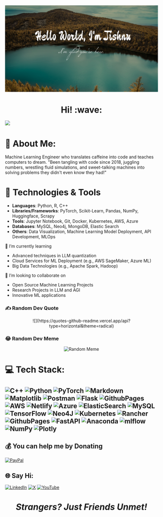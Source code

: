 ![](images/HelloJishnu.jpg)
<h1 align='center'> Hi! :wave:</h1>

[![](https://visitcount.itsvg.in/api?id=JishnuJayaraj&icon=0&color=0)](https://visitcount.itsvg.in)

# 💫 About Me:

Machine Learning Engineer who translates caffeine into code and teaches computers to dream. "Been tangling with code since 2018, juggling numbers, wrestling fluid simulations, and sweet-talking machines into solving problems they didn't even know they had!"

# 🔧 Technologies & Tools

- **Languages**: Python, R, C++
- **Libraries/Frameworks**: PyTorch, Scikit-Learn, Pandas, NumPy, Huggingface, Scrapy
- **Tools**: Jupyter Notebook, Git, Docker, Kubernetes, AWS, Azure
- **Databases**: MySQL, Neo4j, MongoDB, Elastic Search
- **Others**: Data Visualization, Machine Learning Model Deployment, API Development, MLOps

🌱 I’m currently learning
- Advanced techniques in LLM quantization
- Cloud Services for ML Deployment (e.g., AWS SageMaker, Azure ML)
- Big Data Technologies (e.g., Apache Spark, Hadoop)

👯 I’m looking to collaborate on
- Open Source Machine Learning Projects
- Research Projects in LLM and AGI
- Innovative ML applications


### ✍️ Random Dev Quote
<p align="center">
![](https://quotes-github-readme.vercel.app/api?type=horizontal&theme=radical)
</p>

### 😂 Random Dev Meme
<center>
    <img src='https://randommeme-five.vercel.app/' style="height: 400px;" alt="Random Meme">
</center>


# 💻 Tech Stack:
![C++](https://img.shields.io/badge/c++-%2300599C.svg?style=for-the-badge&logo=c%2B%2B&logoColor=white) ![Python](https://img.shields.io/badge/python-3670A0?style=for-the-badge&logo=python&logoColor=ffdd54) ![PyTorch](https://img.shields.io/badge/PyTorch-%23EE4C2C.svg?style=for-the-badge&logo=PyTorch&logoColor=white) ![Markdown](https://img.shields.io/badge/markdown-%23000000.svg?style=for-the-badge&logo=markdown&logoColor=white) ![Matplotlib](https://img.shields.io/badge/Matplotlib-%23ffffff.svg?style=for-the-badge&logo=Matplotlib&logoColor=black) ![Postman](https://img.shields.io/badge/Postman-FF6C37?style=for-the-badge&logo=postman&logoColor=white) ![Flask](https://img.shields.io/badge/flask-%23000.svg?style=for-the-badge&logo=flask&logoColor=white) ![GithubPages](https://img.shields.io/badge/github%20pages-121013?style=for-the-badge&logo=github&logoColor=white) ![AWS](https://img.shields.io/badge/AWS-%23FF9900.svg?style=for-the-badge&logo=amazon-aws&logoColor=white) ![Netlify](https://img.shields.io/badge/netlify-%23000000.svg?style=for-the-badge&logo=netlify&logoColor=#00C7B7) ![Azure](https://img.shields.io/badge/azure-%230072C6.svg?style=for-the-badge&logo=microsoftazure&logoColor=white) ![ElasticSearch](https://img.shields.io/badge/-ElasticSearch-005571?style=for-the-badge&logo=elasticsearch) ![MySQL](https://img.shields.io/badge/mysql-%2300000f.svg?style=for-the-badge&logo=mysql&logoColor=white) ![TensorFlow](https://img.shields.io/badge/TensorFlow-%23FF6F00.svg?style=for-the-badge&logo=TensorFlow&logoColor=white) ![Neo4J](https://img.shields.io/badge/Neo4j-008CC1?style=for-the-badge&logo=neo4j&logoColor=white) ![Kubernetes](https://img.shields.io/badge/kubernetes-%23326ce5.svg?style=for-the-badge&logo=kubernetes&logoColor=white) ![Rancher](https://img.shields.io/badge/rancher-%230075A8.svg?style=for-the-badge&logo=rancher&logoColor=white) ![GithubPages](https://img.shields.io/badge/github%20pages-121013?style=for-the-badge&logo=github&logoColor=white) ![FastAPI](https://img.shields.io/badge/FastAPI-005571?style=for-the-badge&logo=fastapi) ![Anaconda](https://img.shields.io/badge/Anaconda-%2344A833.svg?style=for-the-badge&logo=anaconda&logoColor=white) ![mlflow](https://img.shields.io/badge/mlflow-%23d9ead3.svg?style=for-the-badge&logo=numpy&logoColor=blue) ![NumPy](https://img.shields.io/badge/numpy-%23013243.svg?style=for-the-badge&logo=numpy&logoColor=white) ![Plotly](https://img.shields.io/badge/Plotly-%233F4F75.svg?style=for-the-badge&logo=plotly&logoColor=white)
---


  ## 💰 You can help me by Donating
  [![PayPal](https://img.shields.io/badge/PayPal-00457C?style=for-the-badge&logo=paypal&logoColor=white)](https://paypal.me/JishnuJayaraj) 

  ## 🌐 Say Hi:
[![LinkedIn](https://img.shields.io/badge/LinkedIn-%230077B5.svg?logo=linkedin&logoColor=white)](https://linkedin.com/in/jishnu-jayaraj)  [![X](https://img.shields.io/badge/X-black.svg?logo=X&logoColor=white)](https://x.com/ji5hnu) [![YouTube](https://img.shields.io/badge/YouTube-%23FF0000.svg?logo=YouTube&logoColor=white)](https://youtube.com/@JI5HNU) 

  

<h1 align='center'><i>Strangers? Just Friends Unmet!</i></h1>

<!-- Proudly created with GPRM ( https://gprm.itsvg.in ) -->
